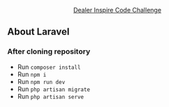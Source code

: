 <p align="center">
<a href="https://bitbucket.org/dealerinspire/php-contact-form/src/master/">Dealer Inspire Code Challenge</a></p>

## About Laravel

### After cloning repository

- Run ``composer install``
- Run ``npm i``
- Run ``npm run dev``
- Run ``php artisan migrate``
- Run ``php artisan serve``
